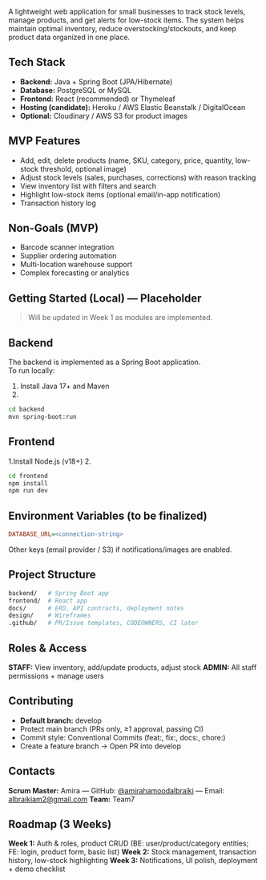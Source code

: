 A lightweight web application for small businesses to track stock levels, manage products, and get alerts for low-stock items. The system helps maintain optimal inventory, reduce overstocking/stockouts, and keep product data organized in one place.

## Tech Stack
- **Backend:** Java + Spring Boot (JPA/Hibernate)
- **Database:** PostgreSQL or MySQL
- **Frontend:** React (recommended) or Thymeleaf
- **Hosting (candidate):** Heroku / AWS Elastic Beanstalk / DigitalOcean
- **Optional:** Cloudinary / AWS S3 for product images

## MVP Features
- Add, edit, delete products (name, SKU, category, price, quantity, low-stock threshold, optional image)
- Adjust stock levels (sales, purchases, corrections) with reason tracking
- View inventory list with filters and search
- Highlight low-stock items (optional email/in-app notification)
- Transaction history log

## Non-Goals (MVP)
- Barcode scanner integration
- Supplier ordering automation
- Multi-location warehouse support
- Complex forecasting or analytics

## Getting Started (Local) — Placeholder
> Will be updated in Week 1 as modules are implemented.

## Backend
The backend is implemented as a Spring Boot application.  
To run locally:
1. Install Java 17+ and Maven  
2.  
```bash
cd backend
mvn spring-boot:run
```
## Frontend
1.Install Node.js (v18+)
2.
```bash
cd frontend
npm install
npm run dev
```
## Environment Variables (to be finalized)
```ini
DATABASE_URL=<connection-string>
```
Other keys (email provider / S3) if notifications/images are enabled.

## Project Structure
```bash
backend/   # Spring Boot app
frontend/  # React app
docs/      # ERD, API contracts, deployment notes
design/    # Wireframes
.github/   # PR/Issue templates, CODEOWNERS, CI later
```
## Roles & Access
**STAFF:** View inventory, add/update products, adjust stock
**ADMIN:** All staff permissions + manage users

## Contributing
- **Default branch:** develop
- Protect main branch (PRs only, ≥1 approval, passing CI)
- Commit style: Conventional Commits (feat:, fix:, docs:, chore:)
- Create a feature branch → Open PR into develop

## Contacts
**Scrum Master:** Amira — GitHub: [@amirahamoodalbraiki](https://github.com/amirahamoodalbraiki) — Email: albraikiam2@gmail.com
**Team:** Team7

## Roadmap (3 Weeks)
**Week 1:** Auth & roles, product CRUD (BE: user/product/category entities; FE: login, product form, basic list)
**Week 2:** Stock management, transaction history, low-stock highlighting
**Week 3:** Notifications, UI polish, deployment + demo checklist
